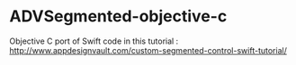 # ADVSegmented-objective-c
Objective C port of Swift code in this tutorial : http://www.appdesignvault.com/custom-segmented-control-swift-tutorial/

